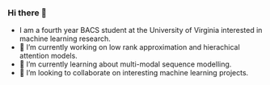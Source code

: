 ### Hi there 👋

- I am a fourth year BACS student at the University of Virginia interested in machine learning research.
- 🔭 I’m currently working on low rank approximation and hierachical attention models.
- 🌱 I’m currently learning about multi-modal sequence modelling.
- 👯 I’m looking to collaborate on interesting machine learning projects.
<!--
**J-sandler/J-sandler** is a ✨ _special_ ✨ repository because its `README.md` (this file) appears on your GitHub profile.

Here are some ideas to get you started:

- 🔭 I’m currently working on ...
- 🌱 I’m currently learning ...
- 👯 I’m looking to collaborate on ...
- 🤔 I’m looking for help with ...
- 💬 Ask me about ...
- 📫 How to reach me: ...
- 😄 Pronouns: ...
- ⚡ Fun fact: ...
-->

